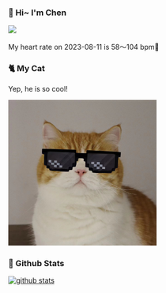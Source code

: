 ### 👋 Hi~ I'm Chen 

![](https://komarev.com/ghpvc/?username=z1cheng&style=flat)

My heart rate on 2023-08-11 is 58～104 bpm💖

### 🐈 My Cat
Yep, he is so cool!

<img src="/images/mycat.jpg" width="300px" />

### 🧐 Github Stats
[![github stats](https://github-readme-stats.vercel.app/api?username=z1cheng&show_icons=true&theme=default)](https://github.com/anuraghazra/github-readme-stats)

